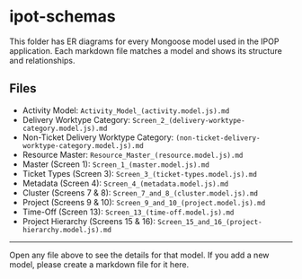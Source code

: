 # ipot-schemas

This folder has ER diagrams for every Mongoose model used in the IPOP application. Each markdown file matches a model and shows its structure and relationships.
## Files

- Activity Model: `Activity_Model_(activity.model.js).md`
- Delivery Worktype Category: `Screen_2_(delivery-worktype-category.model.js).md`
- Non-Ticket Delivery Worktype Category: `(non-ticket-delivery-worktype-category.model.js).md`
- Resource Master: `Resource_Master_(resource.model.js).md`
- Master (Screen 1): `Screen_1_(master.model.js).md`
- Ticket Types (Screen 3): `Screen_3_(ticket-types.model.js).md`
- Metadata (Screen 4): `Screen_4_(metadata.model.js).md`
- Cluster (Screens 7 & 8): `Screen_7_and_8_(cluster.model.js).md`
- Project (Screens 9 & 10): `Screen_9_and_10_(project.model.js).md`
- Time-Off (Screen 13): `Screen_13_(time-off.model.js).md`
- Project Hierarchy (Screens 15 & 16): `Screen_15_and_16_(project-hierarchy.model.js).md`

---

Open any file above to see the details for that model. If you add a new model, please create a markdown file for it here.
